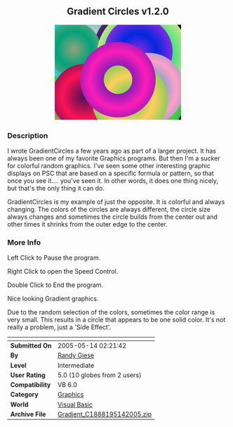 ﻿<div align="center">

## Gradient Circles v1\.2\.0

<img src="PIC200551432214844.JPG">
</div>

### Description

I wrote GradientCircles a few years ago as part of a larger project. It has always been one of my favorite Graphics programs. But then I'm a sucker for colorful random graphics. I've seen some other interesting graphic displays on PSC that are based on a specific formula or pattern, so that once you see it.... you've seen it. In other words, it does one thing nicely, but that's the only thing it can do.

GradientCircles is my example of just the opposite. It is colorful and always changing. The colors of the circles are always different, the circle size always changes and sometimes the circle builds from the center out and other times it shrinks from the outer edge to the center.
 
### More Info
 
Left Click to Pause the program.

Right Click to open the Speed Control.

Double Click to End the program.

Nice looking Gradient graphics.

Due to the random selection of the colors, sometimes the color range is very small. This results in a circle that appears to be one solid color. It's not really a problem, just a 'Side Effect'.


<span>             |<span>
---                |---
**Submitted On**   |2005-05-14 02:21:42
**By**             |[Randy Giese](https://github.com/Planet-Source-Code/PSCIndex/blob/master/ByAuthor/randy-giese.md)
**Level**          |Intermediate
**User Rating**    |5.0 (10 globes from 2 users)
**Compatibility**  |VB 6\.0
**Category**       |[Graphics](https://github.com/Planet-Source-Code/PSCIndex/blob/master/ByCategory/graphics__1-46.md)
**World**          |[Visual Basic](https://github.com/Planet-Source-Code/PSCIndex/blob/master/ByWorld/visual-basic.md)
**Archive File**   |[Gradient\_C1888195142005\.zip](https://github.com/Planet-Source-Code/randy-giese-gradient-circles-v1-2-0__1-60523/archive/master.zip)








